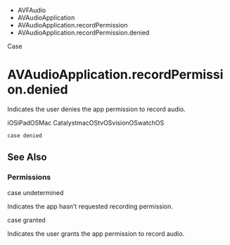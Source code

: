 

- AVFAudio
- AVAudioApplication
- AVAudioApplication.recordPermission
-  AVAudioApplication.recordPermission.denied 

Case

# AVAudioApplication.recordPermission.denied

Indicates the user denies the app permission to record audio.

iOSiPadOSMac CatalystmacOStvOSvisionOSwatchOS

``` source
case denied
```

## See Also

### Permissions

case undetermined

Indicates the app hasn’t requested recording permission.

case granted

Indicates the user grants the app permission to record audio.

